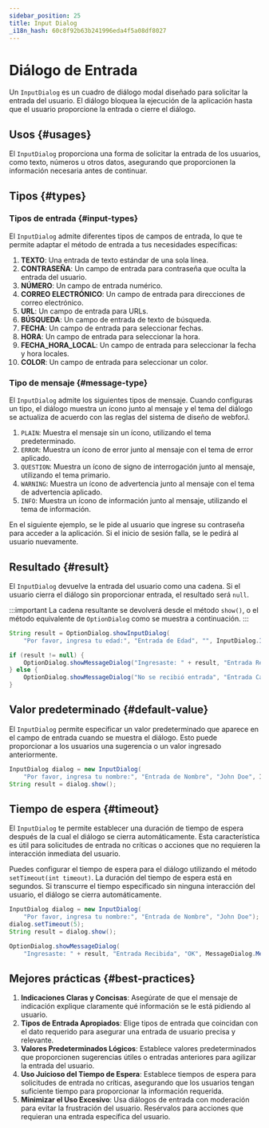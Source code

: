 ```yaml
---
sidebar_position: 25
title: Input Dialog
_i18n_hash: 60c8f92b63b241996eda4f5a08df8027
---
```

# Diálogo de Entrada

<DocChip chip='shadow' />
<DocChip chip='since' label='24.02' />
<JavadocLink type="foundation" location="com/webforj/component/optiondialog/InputDialog" top='true'/>

Un `InputDialog` es un cuadro de diálogo modal diseñado para solicitar la entrada del usuario. El diálogo bloquea la ejecución de la aplicación hasta que el usuario proporcione la entrada o cierre el diálogo.

<ComponentDemo 
path='/webforj/inputdialogbasic?' 
javaE='https://raw.githubusercontent.com/webforj/webforj-documentation/refs/heads/main/src/main/java/com/webforj/samples/views/optiondialog/input/InputDialogBasicView.java'
height = '500px'
/>

## Usos {#usages}

El `InputDialog` proporciona una forma de solicitar la entrada de los usuarios, como texto, números u otros datos, asegurando que proporcionen la información necesaria antes de continuar.

## Tipos {#types}

### Tipos de entrada {#input-types}

El `InputDialog` admite diferentes tipos de campos de entrada, lo que te permite adaptar el método de entrada a tus necesidades específicas:

1. **TEXTO**: Una entrada de texto estándar de una sola línea.
2. **CONTRASEÑA**: Un campo de entrada para contraseña que oculta la entrada del usuario.
3. **NÚMERO**: Un campo de entrada numérico.
4. **CORREO ELECTRÓNICO**: Un campo de entrada para direcciones de correo electrónico.
5. **URL**: Un campo de entrada para URLs.
6. **BÚSQUEDA**: Un campo de entrada de texto de búsqueda.
7. **FECHA**: Un campo de entrada para seleccionar fechas.
8. **HORA**: Un campo de entrada para seleccionar la hora.
9. **FECHA_HORA_LOCAL**: Un campo de entrada para seleccionar la fecha y hora locales.
10. **COLOR**: Un campo de entrada para seleccionar un color.

### Tipo de mensaje {#message-type}

El `InputDialog` admite los siguientes tipos de mensaje. Cuando configuras un tipo, el diálogo muestra un ícono junto al mensaje y el tema del diálogo se actualiza de acuerdo con las reglas del sistema de diseño de webforJ.

1. `PLAIN`: Muestra el mensaje sin un ícono, utilizando el tema predeterminado.
2. `ERROR`: Muestra un ícono de error junto al mensaje con el tema de error aplicado.
3. `QUESTION`: Muestra un ícono de signo de interrogación junto al mensaje, utilizando el tema primario.
4. `WARNING`: Muestra un ícono de advertencia junto al mensaje con el tema de advertencia aplicado.
5. `INFO`: Muestra un ícono de información junto al mensaje, utilizando el tema de información.

En el siguiente ejemplo, se le pide al usuario que ingrese su contraseña para acceder a la aplicación. Si el inicio de sesión falla, se le pedirá al usuario nuevamente.

<ComponentDemo 
path='/webforj/inputdialogtype?' 
javaE='https://raw.githubusercontent.com/webforj/webforj-documentation/refs/heads/main/src/main/java/com/webforj/samples/views/optiondialog/input/InputDialogTypeView.java'
height = '350px'
/>

## Resultado {#result}

El `InputDialog` devuelve la entrada del usuario como una cadena. Si el usuario cierra el diálogo sin proporcionar entrada, el resultado será `null`.

:::important
La cadena resultante se devolverá desde el método `show()`, o el método equivalente de `OptionDialog` como se muestra a continuación. 
:::

```java showLineNumbers
String result = OptionDialog.showInputDialog(
    "Por favor, ingresa tu edad:", "Entrada de Edad", "", InputDialog.InputType.NUMBER);

if (result != null) {
    OptionDialog.showMessageDialog("Ingresaste: " + result, "Entrada Recibida");
} else {
    OptionDialog.showMessageDialog("No se recibió entrada", "Entrada Cancelada");
}
```

## Valor predeterminado {#default-value}

El `InputDialog` permite especificar un valor predeterminado que aparece en el campo de entrada cuando se muestra el diálogo. Esto puede proporcionar a los usuarios una sugerencia o un valor ingresado anteriormente.

```java showLineNumbers
InputDialog dialog = new InputDialog(
    "Por favor, ingresa tu nombre:", "Entrada de Nombre", "John Doe", InputDialog.InputType.TEXT);
String result = dialog.show();
```

## Tiempo de espera {#timeout}

El `InputDialog` te permite establecer una duración de tiempo de espera después de la cual el diálogo se cierra automáticamente. Esta característica es útil para solicitudes de entrada no críticas o acciones que no requieren la interacción inmediata del usuario.

Puedes configurar el tiempo de espera para el diálogo utilizando el método `setTimeout(int timeout)`. La duración del tiempo de espera está en segundos. Si transcurre el tiempo especificado sin ninguna interacción del usuario, el diálogo se cierra automáticamente.

```java showLineNumbers
InputDialog dialog = new InputDialog(
    "Por favor, ingresa tu nombre:", "Entrada de Nombre", "John Doe");
dialog.setTimeout(5);
String result = dialog.show();

OptionDialog.showMessageDialog(
    "Ingresaste: " + result, "Entrada Recibida", "OK", MessageDialog.MessageType.INFO);
```

## Mejores prácticas {#best-practices}

1. **Indicaciones Claras y Concisas**: Asegúrate de que el mensaje de indicación explique claramente qué información se le está pidiendo al usuario.
2. **Tipos de Entrada Apropiados**: Elige tipos de entrada que coincidan con el dato requerido para asegurar una entrada de usuario precisa y relevante.
3. **Valores Predeterminados Lógicos**: Establece valores predeterminados que proporcionen sugerencias útiles o entradas anteriores para agilizar la entrada del usuario.
4. **Uso Juicioso del Tiempo de Espera**: Establece tiempos de espera para solicitudes de entrada no críticas, asegurando que los usuarios tengan suficiente tiempo para proporcionar la información requerida.
5. **Minimizar el Uso Excesivo**: Usa diálogos de entrada con moderación para evitar la frustración del usuario. Resérvalos para acciones que requieran una entrada específica del usuario.
